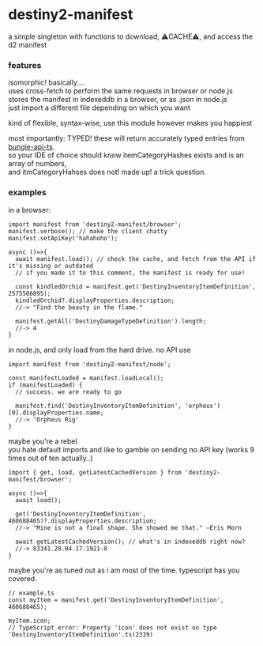 # destiny2-manifest

a simple singleton with functions to download, ⚠️CACHE⚠️, and access the d2 manifest

### features
isomorphic! basically....  
uses cross-fetch to perform the same requests in browser or node.js  
stores the manifest in indexeddb in a browser, or as .json in node.js  
just import a different file depending on which you want  

kind of flexible, syntax-wise, use this module however makes you happiest

most importantly: TYPED! these will return accurately typed entries from [bungie-api-ts](https://github.com/DestinyItemManager/bungie-api-ts).  
so your IDE of choice should know itemCategoryHashes exists and is an array of numbers,  
and itmCategoryHahses does not! made up! a trick question.


### examples
in a browser:
```node
import manifest from 'destiny2-manifest/browser';
manifest.verbose(); // make the client chatty
manifest.setApiKey('hahahoho');

async ()=>{
  await manifest.load(); // check the cache, and fetch from the API if it's missing or outdated
  // if you made it to this comment, the manifest is ready for use!
  
  const kindledOrchid = manifest.get('DestinyInventoryItemDefinition', 2575506895);
  kindledOrchid?.displayProperties.description;
  //-> "Find the beauty in the flame."
  
  manifest.getAll('DestinyDamageTypeDefinition').length;
  //-> 4
}
```

in node.js, and only load from the hard drive. no API use
```node
import manifest from 'destiny2-manifest/node';

const manifestLoaded = manifest.loadLocal();
if (manifestLoaded) {
  // success. we are ready to go

  manifest.find('DestinyInventoryItemDefinition', 'orpheus')[0].displayProperties.name;
  //-> 'Orpheus Rig'
}
```

maybe you're a rebel.   
you hate default imports and like to gamble on sending no API key (works 9 times out of ten actually..)
```node
import { get, load, getLatestCachedVersion } from 'destiny2-manifest/browser';

async ()=>{
  await load();
  
  get('DestinyInventoryItemDefinition', 460688465)?.displayProperties.description;
  //-> "Mine is not a final shape. She showed me that." –Eris Morn
  
  await getLatestCachedVersion(); // what's in indexeddb right now?
  //-> 83341.20.04.17.1921-8
}
```

maybe you're as tuned out as i am most of the time. typescript has you covered.
```node
// example.ts
const myItem = manifest.get('DestinyInventoryItemDefinition', 460688465);

myItem.icon;
// TypeScript error: Property 'icon' does not exist on type 'DestinyInventoryItemDefinition'.ts(2339)
```
